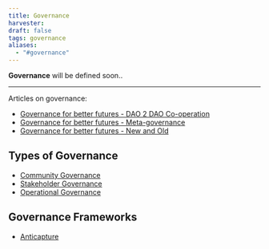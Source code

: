 ```yaml
---
title: Governance
harvester: 
draft: false
tags: governance
aliases:
  - "#governance"
---
```


**Governance** will be defined soon..

---

Articles on governance:

- [Governance for better futures - DAO 2 DAO Co-operation](artifacts/Governance%20for%20better%20futures%20-%20DAO%202%20DAO%20Co-operation.md)
- [Governance for better futures - Meta-governance](artifacts/Governance%20for%20better%20futures%20-%20Meta-governance.md)
- [Governance for better futures - New and Old](artifacts/Governance%20for%20better%20futures%20-%20New%20and%20Old.md)




## Types of Governance

- [Community Governance](notes/primitives-project/patterns/Community%20Governance.md)
- [Stakeholder Governance](notes/primitives-project/patterns/Stakeholder%20Governance.md)
- [Operational Governance](notes/primitives-project/patterns/Operational%20Governance.md)

## Governance Frameworks

- [Anticapture](library/Anticapture.md)
